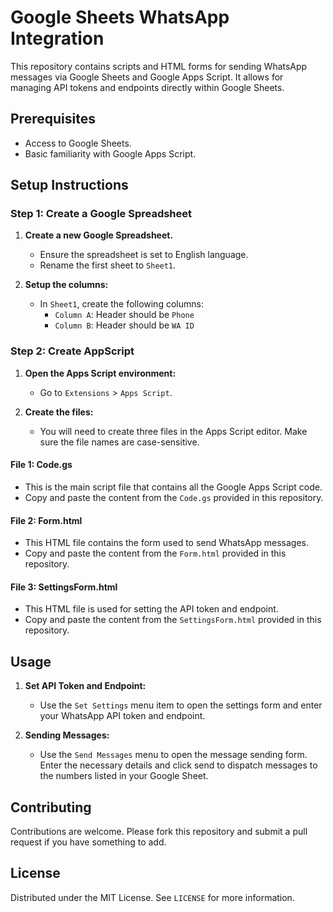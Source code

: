 # Google Sheets WhatsApp Integration

This repository contains scripts and HTML forms for sending WhatsApp messages via Google Sheets and Google Apps Script. It allows for managing API tokens and endpoints directly within Google Sheets.

## Prerequisites

- Access to Google Sheets.
- Basic familiarity with Google Apps Script.

## Setup Instructions

### Step 1: Create a Google Spreadsheet

1. **Create a new Google Spreadsheet.**
   - Ensure the spreadsheet is set to English language.
   - Rename the first sheet to `Sheet1`.

2. **Setup the columns:**
   - In `Sheet1`, create the following columns:
     - `Column A`: Header should be `Phone`
     - `Column B`: Header should be `WA ID`

### Step 2: Create AppScript

1. **Open the Apps Script environment:**
   - Go to `Extensions` > `Apps Script`.

2. **Create the files:**
   - You will need to create three files in the Apps Script editor. Make sure the file names are case-sensitive.

#### File 1: Code.gs
   - This is the main script file that contains all the Google Apps Script code.
   - Copy and paste the content from the `Code.gs` provided in this repository.

#### File 2: Form.html
   - This HTML file contains the form used to send WhatsApp messages.
   - Copy and paste the content from the `Form.html` provided in this repository.

#### File 3: SettingsForm.html
   - This HTML file is used for setting the API token and endpoint.
   - Copy and paste the content from the `SettingsForm.html` provided in this repository.

## Usage

1. **Set API Token and Endpoint:**
   - Use the `Set Settings` menu item to open the settings form and enter your WhatsApp API token and endpoint.

2. **Sending Messages:**
   - Use the `Send Messages` menu to open the message sending form. Enter the necessary details and click send to dispatch messages to the numbers listed in your Google Sheet.

## Contributing

Contributions are welcome. Please fork this repository and submit a pull request if you have something to add.

## License

Distributed under the MIT License. See `LICENSE` for more information.

